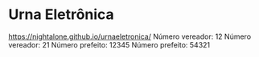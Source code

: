 # Urna Eletrônica
https://nightalone.github.io/urnaeletronica/
Número vereador: 12
Número vereador: 21
Número prefeito: 12345
Número prefeito: 54321
